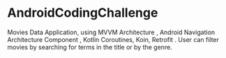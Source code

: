 # AndroidCodingChallenge
Movies Data Application, using MVVM Architecture , Android Navigation Architecture Component , Kotlin Coroutines, Koin, Retrofit . User can filter movies by searching for terms in the title or by the genre.  
